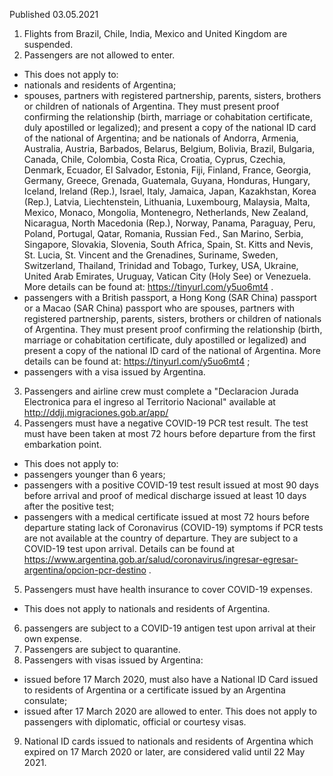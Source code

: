 Published 03.05.2021
1. Flights from Brazil, Chile, India, Mexico and United Kingdom are suspended.
2. Passengers are not allowed to enter.
- This does not apply to:
- nationals and residents of Argentina;
- spouses, partners with registered partnership, parents, sisters, brothers or children of nationals of Argentina. They must present proof confirming the relationship (birth, marriage or cohabitation certificate, duly apostilled or legalized); and present a copy of the national ID card of the national of Argentina; and be nationals of Andorra, Armenia, Australia, Austria, Barbados, Belarus, Belgium, Bolivia, Brazil, Bulgaria, Canada, Chile, Colombia, Costa Rica, Croatia, Cyprus, Czechia, Denmark, Ecuador, El Salvador, Estonia, Fiji, Finland, France, Georgia, Germany, Greece, Grenada, Guatemala, Guyana, Honduras, Hungary, Iceland, Ireland (Rep.), Israel, Italy, Jamaica, Japan, Kazakhstan, Korea (Rep.), Latvia, Liechtenstein, Lithuania, Luxembourg, Malaysia, Malta, Mexico, Monaco, Mongolia, Montenegro, Netherlands, New Zealand, Nicaragua, North Macedonia (Rep.), Norway, Panama, Paraguay, Peru, Poland, Portugal, Qatar, Romania, Russian Fed., San Marino, Serbia, Singapore, Slovakia, Slovenia, South Africa, Spain, St. Kitts and Nevis, St. Lucia, St. Vincent and the Grenadines, Suriname, Sweden, Switzerland, Thailand, Trinidad and Tobago, Turkey, USA, Ukraine, United Arab Emirates, Uruguay, Vatican City (Holy See) or Venezuela. More details can be found at: <a href="https://tinyurl.com/y5uo6mt4">https://tinyurl.com/y5uo6mt4</a> .
- passengers with a British passport, a Hong Kong (SAR China) passport or a Macao (SAR China) passport who are spouses, partners with registered partnership, parents, sisters, brothers or children of nationals of Argentina. They must present proof confirming the relationship (birth, marriage or cohabitation certificate, duly apostilled or legalized) and present a copy of the national ID card of the national of Argentina. More details can be found at: <a href="https://tinyurl.com/y5uo6mt4">https://tinyurl.com/y5uo6mt4</a> ;
- passengers with a visa issued by Argentina.
3. Passengers and airline crew must complete a "Declaracion Jurada Electronica para el ingreso al Territorio Nacional" available at <a href="http://ddjj.migraciones.gob.ar/app/">http://ddjj.migraciones.gob.ar/app/</a> 
4. Passengers must have a negative COVID-19 PCR test result. The test must have been taken at most 72 hours before departure from the first embarkation point. 
- This does not apply to:
- passengers younger than 6 years;
- passengers with a positive COVID-19 test result issued at most 90 days before arrival and proof of medical discharge issued at least 10 days after the positive test;
- passengers with a medical certificate issued at most 72 hours before departure stating lack of Coronavirus (COVID-19) symptoms if PCR tests are not available at the country of departure. They are subject to a COVID-19 test upon arrival. Details can be found at <a href="https://www.argentina.gob.ar/salud/coronavirus/ingresar-egresar-argentina/opcion-pcr-destino">https://www.argentina.gob.ar/salud/coronavirus/ingresar-egresar-argentina/opcion-pcr-destino</a> .
5. Passengers must have health insurance to cover COVID-19 expenses.
- This does not apply to nationals and residents of Argentina.
6. passengers are subject to a COVID-19 antigen test upon arrival at their own expense.
7. Passengers are subject to quarantine. 
8. Passengers with visas issued by Argentina:
- issued before 17 March 2020, must also have a National ID Card issued to residents of Argentina or a certificate issued by an Argentina consulate;
- issued after 17 March 2020 are allowed to enter.
This does not apply to passengers with diplomatic, official or courtesy visas.
9. National ID cards issued to nationals and residents of Argentina which expired on 17 March 2020 or later, are considered valid until 22 May 2021.

